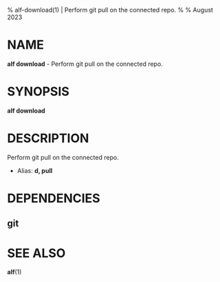 % alf-download(1) | Perform git pull on the connected repo.
% 
% August 2023

NAME
==================================================

**alf download** - Perform git pull on the connected repo.

SYNOPSIS
==================================================

**alf download**

DESCRIPTION
==================================================

Perform git pull on the connected repo.

- Alias: **d, pull**

DEPENDENCIES
==================================================

git
--------------------------------------------------


SEE ALSO
==================================================

**alf**(1)




